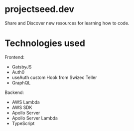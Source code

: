 # projectseed.dev
Share and Discover new resources for learning how to code.

# Technologies used

Frontend:
- GatsbyJS
- Auth0
- useAuth custom Hook from Swizec Teller
- GraphQL

Backend:
- AWS Lambda
- AWS SDK
- Apollo Server
- Apollo Server Lambda
- TypeScript

